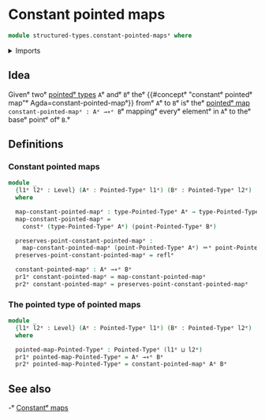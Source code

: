 # Constant pointed maps

```agda
module structured-types.constant-pointed-mapsᵉ where
```

<details><summary>Imports</summary>

```agda
open import foundation.constant-mapsᵉ
open import foundation.dependent-pair-typesᵉ
open import foundation.identity-typesᵉ
open import foundation.universe-levelsᵉ

open import structured-types.pointed-mapsᵉ
open import structured-types.pointed-typesᵉ
```

</details>

## Idea

Givenᵉ twoᵉ [pointedᵉ types](structured-types.pointed-types.mdᵉ) `A`ᵉ andᵉ `B`ᵉ theᵉ
{{#conceptᵉ "constantᵉ pointedᵉ map"ᵉ Agda=constant-pointed-mapᵉ}} fromᵉ `A`ᵉ to `B`ᵉ isᵉ
theᵉ [pointedᵉ map](structured-types.pointed-maps.mdᵉ)
`constant-pointed-mapᵉ : Aᵉ →∗ᵉ B`ᵉ mappingᵉ everyᵉ elementᵉ in `A`ᵉ to theᵉ baseᵉ pointᵉ
ofᵉ `B`.ᵉ

## Definitions

### Constant pointed maps

```agda
module _
  {l1ᵉ l2ᵉ : Level} (Aᵉ : Pointed-Typeᵉ l1ᵉ) (Bᵉ : Pointed-Typeᵉ l2ᵉ)
  where

  map-constant-pointed-mapᵉ : type-Pointed-Typeᵉ Aᵉ → type-Pointed-Typeᵉ Bᵉ
  map-constant-pointed-mapᵉ =
    constᵉ (type-Pointed-Typeᵉ Aᵉ) (point-Pointed-Typeᵉ Bᵉ)

  preserves-point-constant-pointed-mapᵉ :
    map-constant-pointed-mapᵉ (point-Pointed-Typeᵉ Aᵉ) ＝ᵉ point-Pointed-Typeᵉ Bᵉ
  preserves-point-constant-pointed-mapᵉ = reflᵉ

  constant-pointed-mapᵉ : Aᵉ →∗ᵉ Bᵉ
  pr1ᵉ constant-pointed-mapᵉ = map-constant-pointed-mapᵉ
  pr2ᵉ constant-pointed-mapᵉ = preserves-point-constant-pointed-mapᵉ
```

### The pointed type of pointed maps

```agda
module _
  {l1ᵉ l2ᵉ : Level} (Aᵉ : Pointed-Typeᵉ l1ᵉ) (Bᵉ : Pointed-Typeᵉ l2ᵉ)
  where

  pointed-map-Pointed-Typeᵉ : Pointed-Typeᵉ (l1ᵉ ⊔ l2ᵉ)
  pr1ᵉ pointed-map-Pointed-Typeᵉ = Aᵉ →∗ᵉ Bᵉ
  pr2ᵉ pointed-map-Pointed-Typeᵉ = constant-pointed-mapᵉ Aᵉ Bᵉ
```

## See also

-ᵉ [Constantᵉ maps](foundation.constant-maps.mdᵉ)